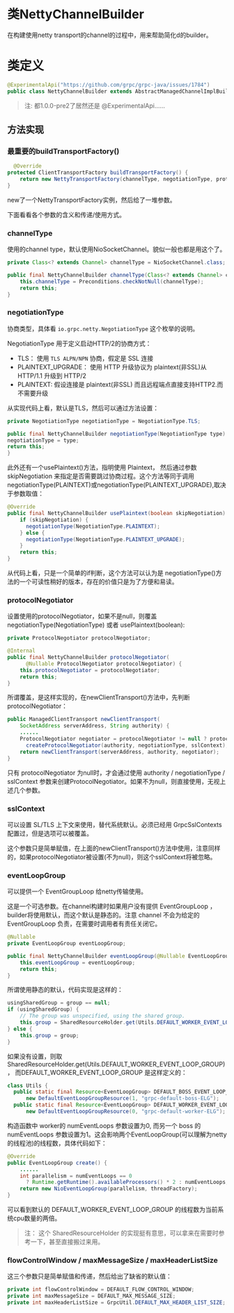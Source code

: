 类NettyChannelBuilder
====================

在构建使用netty transport的channel的过程中，用来帮助简化d的builder。

# 类定义

```java
@ExperimentalApi("https://github.com/grpc/grpc-java/issues/1784")
public class NettyChannelBuilder extends AbstractManagedChannelImplBuilder<NettyChannelBuilder> {}
```

> 注: 都1.0.0-pre2了居然还是 @ExperimentalApi......


## 方法实现

### 最重要的buildTransportFactory()

```java
  @Override
protected ClientTransportFactory buildTransportFactory() {
	return new NettyTransportFactory(channelType, negotiationType, protocolNegotiator, sslContext, eventLoopGroup, flowControlWindow, maxMessageSize, maxHeaderListSize);
}
```

new了一个NettyTransportFactory实例，然后给了一堆参数。

下面看看各个参数的含义和传递/使用方式。

### channelType

使用的channel type，默认使用NioSocketChannel。貌似一般也都是用这个了。

```java
private Class<? extends Channel> channelType = NioSocketChannel.class;

public final NettyChannelBuilder channelType(Class<? extends Channel> channelType) {
    this.channelType = Preconditions.checkNotNull(channelType);
    return this;
}
```

### negotiationType

协商类型，具体看 `io.grpc.netty.NegotiationType` 这个枚举的说明。

NegotiationType 用于定义启动HTTP/2的协商方式：

- TLS： 使用 `TLS ALPN/NPN` 协商，假定是 SSL 连接
- PLAINTEXT_UPGRADE： 使用 HTTP 升级协议为 plaintext(非SSL)从 HTTP/1.1 升级到 HTTP/2
- PLAINTEXT: 假设连接是 plaintext(非SSL) 而且远程端点直接支持HTTP2.而不需要升级

从实现代码上看，默认是TLS，然后可以通过方法设置：

```java
private NegotiationType negotiationType = NegotiationType.TLS;

public final NettyChannelBuilder negotiationType(NegotiationType type) {
negotiationType = type;
return this;
}
```

此外还有一个usePlaintext()方法，指明使用 Plaintext， 然后通过参数 skipNegotiation 来指定是否需要跳过协商过程。这个方法等同于调用negotiationType(PLAINTEXT)或negotiationType(PLAINTEXT_UPGRADE),取决于参数取值：

```java
@Override
public final NettyChannelBuilder usePlaintext(boolean skipNegotiation) {
    if (skipNegotiation) {
      negotiationType(NegotiationType.PLAINTEXT);
    } else {
      negotiationType(NegotiationType.PLAINTEXT_UPGRADE);
    }
    return this;
}
```

从代码上看，只是一个简单的if判断，这个方法可以认为是 negotiationType()方法的一个可读性稍好的版本，存在的价值只是为了方便和易读。

### protocolNegotiator

设置使用的protocolNegotiator，如果不是null，则覆盖negotiationType(NegotiationType) 或者 usePlaintext(boolean):

```java
private ProtocolNegotiator protocolNegotiator;

@Internal
public final NettyChannelBuilder protocolNegotiator(
      @Nullable ProtocolNegotiator protocolNegotiator) {
    this.protocolNegotiator = protocolNegotiator;
    return this;
}
```

所谓覆盖，是这样实现的，在newClientTransport()方法中，先判断 protocolNegotiator：

```java
public ManagedClientTransport newClientTransport(
    SocketAddress serverAddress, String authority) {
    ......
    ProtocolNegotiator negotiator = protocolNegotiator != null ? protocolNegotiator :
      createProtocolNegotiator(authority, negotiationType, sslContext);
    return newClientTransport(serverAddress, authority, negotiator);
}
```

只有 protocolNegotiator 为null时，才会通过使用 authority / negotiationType / sslContext 参数来创建ProtocolNegotiator。如果不为null，则直接使用，无视上述几个参数。

### sslContext

可以设置 SL/TLS 上下文来使用，替代系统默认。必须已经用 GrpcSslContexts 配置过，但是选项可以被覆盖。

这个参数只是简单赋值，在上面的newClientTransport()方法中使用，注意同样的，如果protocolNegotiator被设置(不为null)，则这个sslContext将被忽略。

### eventLoopGroup

可以提供一个 EventGroupLoop 给netty传输使用。

这是一个可选参数。在channel构建时如果用户没有提供 EventGroupLoop ，builder将使用默认，而这个默认是静态的。注意 channel 不会为给定的 EventGroupLoop 负责，在需要时调用者有责任关闭它。

```java
@Nullable
private EventLoopGroup eventLoopGroup;

public final NettyChannelBuilder eventLoopGroup(@Nullable EventLoopGroup eventLoopGroup) {
    this.eventLoopGroup = eventLoopGroup;
    return this;
}
```

所谓使用静态的默认，代码实现是这样的：

```java
usingSharedGroup = group == null;
if (usingSharedGroup) {
	// The group was unspecified, using the shared group.
	this.group = SharedResourceHolder.get(Utils.DEFAULT_WORKER_EVENT_LOOP_GROUP);
} else {
	this.group = group;
}
```

如果没有设置，则取 SharedResourceHolder.get(Utils.DEFAULT_WORKER_EVENT_LOOP_GROUP)， 而DEFAULT_WORKER_EVENT_LOOP_GROUP 是这样定义的：

```java
class Utils {
  public static final Resource<EventLoopGroup> DEFAULT_BOSS_EVENT_LOOP_GROUP =
      new DefaultEventLoopGroupResource(1, "grpc-default-boss-ELG");
  public static final Resource<EventLoopGroup> DEFAULT_WORKER_EVENT_LOOP_GROUP =
      new DefaultEventLoopGroupResource(0, "grpc-default-worker-ELG");
```

构造函数中 worker的 numEventLoops 参数设置为0, 而另一个 boss 的 numEventLoops 参数设置为1。这会影响两个EventLoopGroup(可以理解为netty的线程池)的线程数，具体代码如下：

```java
@Override
public EventLoopGroup create() {
	......
    int parallelism = numEventLoops == 0
      ? Runtime.getRuntime().availableProcessors() * 2 : numEventLoops;
    return new NioEventLoopGroup(parallelism, threadFactory);
}
```

可以看到默认的 DEFAULT_WORKER_EVENT_LOOP_GROUP 的线程数为当前系统cpu数量的两倍。

> 注： 这个 SharedResourceHolder 的实现挺有意思，可以拿来在需要时参考一下，甚至直接搬过来用。

### flowControlWindow / maxMessageSize / maxHeaderListSize

这三个参数只是简单赋值和传递，然后给出了缺省的默认值：

```java
private int flowControlWindow = DEFAULT_FLOW_CONTROL_WINDOW;
private int maxMessageSize = DEFAULT_MAX_MESSAGE_SIZE;
private int maxHeaderListSize = GrpcUtil.DEFAULT_MAX_HEADER_LIST_SIZE;
```












